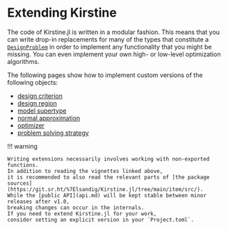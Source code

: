 # Extending Kirstine

The code of Kirstine.jl is written in a modular fashion.
This means that you can write drop-in replacements for many of the types that constitute a [`DesignProblem`](@ref)
in order to implement any functionality that you might be missing.
You can even implement your own high- or low-level optimization algorithms.

The following pages show how to implement custom versions of the following objects:

  - [design criterion](extend-criterion.md)
  - [design region](extend-region.md)
  - [model supertype](extend-model.md)
  - [normal approximation](extend-approximation.md)
  - [optimizer](extend-optimizer.md)
  - [problem solving strategy](extend-strategy.md)

!!! warning
    
    Writing extensions necessarily involves working with non-exported functions.
    In addition to reading the vignettes linked above,
    it is recommended to also read the relevant parts of [the package sources](https://git.sr.ht/%7Elsandig/Kirstine.jl/tree/main/item/src/).
    While the [public API](api.md) will be kept stable between minor releases after v1.0,
    breaking changes can occur in the internals.
    If you need to extend Kirstine.jl for your work,
    consider setting an explicit version in your `Project.toml`.
